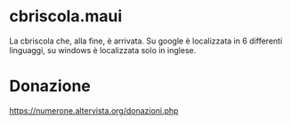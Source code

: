 # cbriscola.maui
La cbriscola che, alla fine, è arrivata.
Su google è localizzata in 6 differenti linguaggi, su windows è localizzata solo in inglese.

# Donazione
https://numerone.altervista.org/donazioni.php
